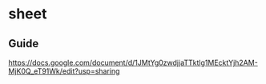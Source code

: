 # sheet 
## Guide
https://docs.google.com/document/d/1JMtYg0zwdjjaTTktlg1MEcktYjh2AM-MjK0Q_eT91Wk/edit?usp=sharing

